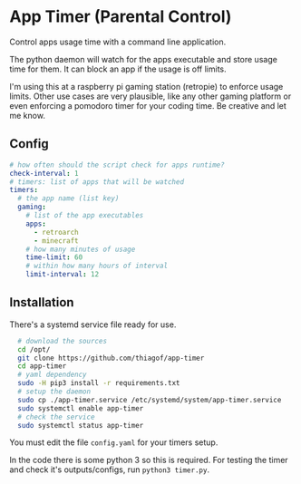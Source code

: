 # App Timer (Parental Control)

Control apps usage time with a command line application.

The python daemon will watch for the apps executable and store usage time for them. It can block an app if the usage is off limits.

I'm using this at a raspberry pi gaming station (retropie) to enforce usage limits. Other use cases are very plausible, like any other gaming platform or even enforcing a pomodoro timer for your coding time. Be creative and let me know.

## Config

```yaml
# how often should the script check for apps runtime?
check-interval: 1
# timers: list of apps that will be watched
timers:
  # the app name (list key)
  gaming:
    # list of the app executables
    apps:
      - retroarch
      - minecraft
    # how many minutes of usage
    time-limit: 60
    # within how many hours of interval
    limit-interval: 12
```

## Installation

There's a systemd service file ready for use.

```bash
  # download the sources
  cd /opt/
  git clone https://github.com/thiagof/app-timer
  cd app-timer
  # yaml dependency
  sudo -H pip3 install -r requirements.txt
  # setup the daemon
  sudo cp ./app-timer.service /etc/systemd/system/app-timer.service
  sudo systemctl enable app-timer
  # check the service
  sudo systemctl status app-timer
```

You must edit the file `config.yaml` for your timers setup.

In the code there is some python 3 so this is required. For testing the timer and check it's outputs/configs, run `python3 timer.py`.
